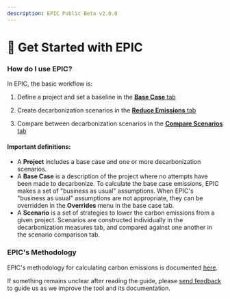 ```yaml
---
description: EPIC Public Beta v2.0.0
---
```


# 📍 Get Started with EPIC

### How do I use EPIC?

In EPIC, the basic workflow is:

1. Define a project and set a baseline in the <a href="https://www.epic-docs.dev/epic-web-application/guide/base-case" target="_blank" rel="noopener nofollow noreferrer">**Base Case** tab</a>

2. Create decarbonization scenarios in the <a href="https://www.epic-docs.dev/epic-web-application/guide/carbon-reduction-measures" target="_blank" rel="noopener nofollow noreferrer">**Reduce Emissions** tab</a>

3. Compare between decarbonization scenarios in the <a href="https://www.epic-docs.dev/epic-web-application/guide/compare-scenarios" target="_blank" rel="noopener nofollow noreferrer">**Compare Scenarios** tab</a>


#### Important definitions:

* A **Project** includes a base case and one or more decarbonization scenarios.
* A **Base Case** is a description of the project where no attempts have been made to decarbonize. To calculate the base case emissions, EPIC makes a set of "business as usual" assumptions. When EPIC's "business as usual" assumptions are not appropriate, they can be overridden in the **Overrides** menu in the base case tab.&#x20;
* A **Scenario** is a set of strategies to lower the carbon emissions from a given project. Scenarios are constructed individually in the decarbonization measures tab, and compared against one another in the scenario comparison tab.

### EPIC's Methodology

EPIC's methodology for calculating carbon emissions is documented [here](https://www.epic-docs.dev/epic-data-model/methodology). &#x20;

If something remains unclear after reading the guide, please [send feedback](https://forms.gle/2Hy6SEdkEJj4WMVr6) to guide us as we improve the tool and its documentation.
